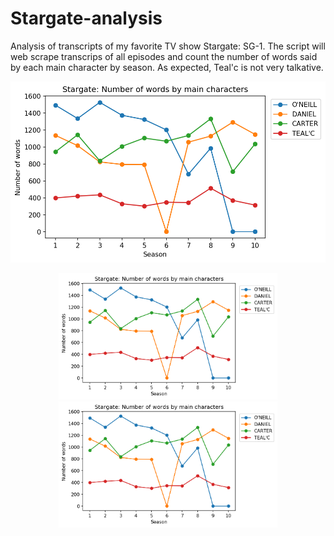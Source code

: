 # Stargate-analysis
Analysis of transcripts of my favorite TV show Stargate: SG-1. The script will web scrape transcrips of all episodes and count the number of words said by each main character by season. As expected, Teal'c is not very talkative.

![alt text](https://github.com/walachja/Stargate-analysis/blob/master/Number_of_words.png)

<p align="center">
  <img src="https://github.com/walachja/Stargate-analysis/blob/master/Number_of_words.png" width="350" title="hover text">
  <img src="https://github.com/walachja/Stargate-analysis/blob/master/Number_of_words.png" width="350" alt="accessibility text">
</p>
